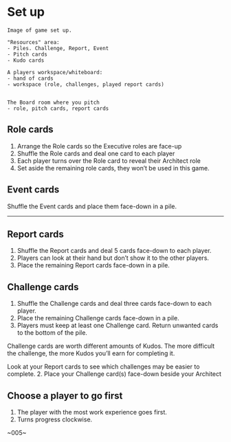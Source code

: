 # Set up

```
Image of game set up. 

"Resources" area: 
- Piles. Challenge, Report, Event
- Pitch cards
- Kudo cards

A players workspace/whiteboard: 
- hand of cards
- workspace (role, challenges, played report cards)


The Board room where you pitch
- role, pitch cards, report cards

```


## Role cards

1. Arrange the Role cards so the Executive roles are face-up
2. Shuffle the Role cards and deal one card to each player 
3. Each player turns over the Role card to reveal their Architect role 
4. Set aside the remaining role cards, they won’t be used in this game. 

## Event cards

Shuffle the Event cards and place them face-down in a pile.

---

## Report cards

1. Shuffle the Report cards and deal 5 cards face-down to each player.
2. Players can look at their hand but don’t show it to the other players.
3. Place the remaining Report cards face-down in a pile.

## Challenge cards

1. Shuffle the Challenge cards and deal three cards face-down to each player. 
2. Place the remaining Challenge cards face-down in a pile.
3. Players must keep at least one Challenge card. Return unwanted cards to the bottom of the pile. 

Challenge cards are worth different amounts of Kudos. The more difficult the challenge, the more Kudos you’ll earn for completing it. 

Look at your Report cards to see which challenges may be easier to complete.
2. Place your Challenge card(s) face-down beside your Architect 

## Choose a player to go first

1. The player with the most work experience goes first. 
2. Turns progress clockwise.

~005~
